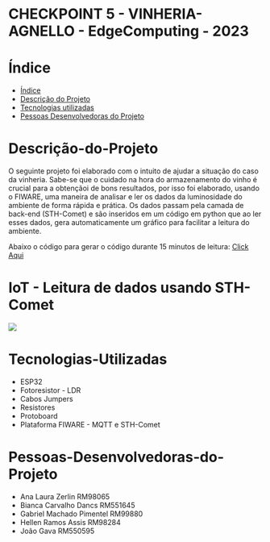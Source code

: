 # CHECKPOINT 5  - VINHERIA-AGNELLO - EdgeComputing - 2023

# Índice 
* [Índice](#índice)
* [Descrição do Projeto](#Descrição-do-Projeto)
* [Tecnologias utilizadas](#Tecnologias-Utilizadas)
* [Pessoas Desenvolvedoras do Projeto](#Pessoas-Desenvolvedoras-do-Projeto)

# Descrição-do-Projeto
O seguinte projeto foi elaborado com o intuito de ajudar a situação do caso da vinheria.
Sabe-se que o cuidado na hora do armazenamento do vinho é crucial para a obtençãoi de bons resultados, por isso
foi elaborado, usando o FIWARE, uma maneira de analisar e ler os dados da luminosidade do ambiente de forma rápida e prática.
Os dados passam pela camada de back-end (STH-Comet) e são inseridos em um código em python que ao ler esses dados, gera 
automaticamente um gráfico para facilitar a leitura do ambiente.

Abaixo o código para gerar o código durante 15 minutos de leitura: <a href="https://github.com/GabrielMachadoCP/cp5/blob/main/sth-comet.py">Click Aqui</a>

# IoT - Leitura de dados usando STH-Comet
<img src="https://github.com/GabrielMachadoCP/cp5/blob/main/gra.png">

# Tecnologias-Utilizadas
* ESP32
* Fotoresistor - LDR
* Cabos Jumpers
* Resistores
* Protoboard
* Plataforma FIWARE - MQTT e STH-Comet

# Pessoas-Desenvolvedoras-do-Projeto
* Ana Laura Zerlin					      RM98065
* Bianca Carvalho Dancs					  RM551645
* Gabriel Machado Pimentel				RM99880
* Hellen Ramos Assis					    RM98284
* João Gava                       RM550595
